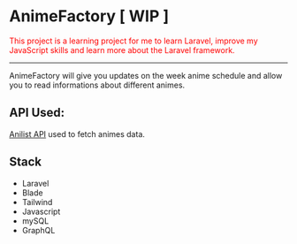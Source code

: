 # AnimeFactory [ WIP ]



<span style="color:red">
This project is a learning project for me to learn Laravel, improve my JavaScript skills and learn more about the Laravel framework.
</span>

---

AnimeFactory will give you updates on the week anime schedule and allow you to read informations about different animes.

## API Used:
[Anilist API](https://docs.anilist.co/)  used to fetch animes data.

## Stack

-   Laravel
-   Blade
-   Tailwind
-   Javascript
-   mySQL
-   GraphQL

